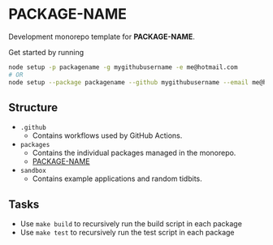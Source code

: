 # PACKAGE-NAME

Development monorepo template for **PACKAGE-NAME**.

Get started by running

```bash
node setup -p packagename -g mygithubusername -e me@hotmail.com
# OR
node setup --package packagename --github mygithubusername --email me@hotmail.com
```

## Structure

- `.github`
  - Contains workflows used by GitHub Actions.
- `packages`
  - Contains the individual packages managed in the monorepo.
  - [PACKAGE-NAME](https://github.com/GITHUB-NAME/PACKAGE-NAME/blob/main/packages/lib)
- `sandbox`
  - Contains example applications and random tidbits.

## Tasks

- Use `make build` to recursively run the build script in each package
- Use `make test` to recursively run the test script in each package
